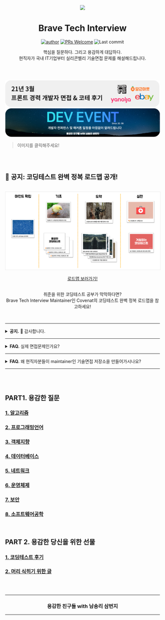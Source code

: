 <div align=center>
<img src="https://github.com/brave-people/brave-tech-interview/blob/main/_raw/google-flat.png?raw=true" />

# Brave Tech Interview

[![author](https://img.shields.io/badge/author-covenant-brightgreen.svg?style=flat-square)](https://covenant.tistory.com/)
[![PRs Welcome](https://img.shields.io/badge/PRs-welcome-brightgreen.svg?style=flat-square)](https://github.com/brave-people/Dev-Event/pulls)
![Last commit](https://img.shields.io/github/last-commit/brave-people/Dev-Event?style=flat-square)

핵심을 질문하다. 그리고 용감하게 대답하다. <br />
현직자가 국내 IT기업부터 실리콘벨리 기술면접 문제를 해설해드립니다.

</div>
<br />
<br />

<a href="https://github.com/brave-people/brave-tech-interview/blob/main/original/fe_%ED%9B%84%EA%B8%B0.md"><img src="./_raw/banner-1.png" /></a>
<a href="https://github.com/brave-people/Dev-Event"><img src="./_raw/dev-event.png" /></a>
> 이미지를 클릭해주세요!

<br />
<br />

## 📣 공지: 코딩테스트 완벽 정복 로드맵 공개!

<br />
<div align=center>
<img src="https://github.com/KoEonYack/Tistory-Coveant/blob/master/Article/Note/%EC%BD%94%EB%94%A9%ED%85%8C%EC%8A%A4%ED%8A%B8_%EC%8B%9C%EC%9E%91%EC%9D%84%EC%9C%84%ED%95%9C_%EB%B0%B1%EC%A4%80%EB%AC%B8%EC%A0%9C_%EC%B6%94%EC%B2%9C/img/map_simple.png?raw=true" align="center" style="display: block; margin: 0px auto; display: block; height: auto; border:1px solid #eaeaea; padding: 0px;" width="" >
<br />

<center> <a href="https://covenant.tistory.com/235"> 로드맵 보러가기! </a> </center>

<br />

취준을 위한 코딩테스트 공부가 막막하다면? <br />
Brave Tech Interview Maintainer인 Covenat의 코딩테스트 완벽 정복 로드맵을 참고하세요!

<br />
</div>

------------------------

<details>
   <summary> <b>공지.</b> 🙏 감사합니다. </summary>

<div align=center>
  <img src="https://github.com/brave-people/brave-tech-interview/blob/main/_raw/uv.png?raw=true" width="70%"/>
<br />
Github Traffic (Y축 녹색: Views, Y축 파랑색: UV(Unique Visitors) <br />
<br />
빠른시간 많은 분들이 방문 및 스타를 눌러주셨습니다. 감사합니다. <br />
Brave Tech Interview는 매주 국내 IT기업 면접문제 및 실리콘 벨리 문제와 해설을 업데이트 중입니다. <br />
PR 및 리뷰 환영합니다 :)

</div>
</details>

------------------------

<details>
   <summary> <b>FAQ.</b> 실제 면접문제인가요?  </summary>
<br />
<div align=center>
  <img src="https://github.com/brave-people/brave-tech-interview/blob/main/_raw/trello.png?raw=true" />
</div>
<br />

- 연습 문제도 있고, 실리콘밸리 문제의 경우 국내 실정에 맞게 변형된 문제도 있습니다. 다만 기출문제가 아닌 경우 (연습) 태그를 달 예정입니다. 특별한 태그가 없다면 실제 면접문제입니다.
- 대기업 IT 면접 문제를 모아놓은 작년 초 생활코딩 페이스북 페이지에 소개된 Trello에서 많이 참고하였습니다.
- 블라인드 & 잡플래닛 면접 후기 & 블로그 합격 수기에서 문제를 참고하였습니다.
- 최근에는 프로그래머스 테크피드에 올라오는 면접 후기 글을 많이 참고합니다.
- 실리콘밸리 문제의 경우 Reddit, LeetCode, Tech Interview Book을 참고하였습니다.

</details>

------------------------

<details>
   <summary> <b>FAQ.</b> 왜 현직자분들이 maintainer인 기술면접 저장소을 만들어가시나요? </summary>
<br />

- 🧓 지식을 함께 공유하며 함께 성장하고 싶어서 참여합니다.
- 🧒 중요한 개념을 정확하게 글로 표현하고 싶어서 참여합니다.
- 👱 기술면접의 경우 밑천이 드러나는 핵심 질문이 많습니다. 이런 질문에 답을 해보면서 기술을 표면적으로만 알고있는지 점검하기 위함입니다.

> 시작은 용감한친구들에서 시작했지만 PR, Issue는 누구에게나 열려있습니다!

</details>

------------------------

<br />
<br />

## PART1. 용감한 질문
### [1. 알고리즘](./contents/algorithm.md)
### [2. 프로그래밍언어](./contents/language.md)
### [3. 객체지향](./contents/oop.md)
### [4. 데이터베이스](./contents/database.md)
### [5. 네트워크](./contents/network.md)
### [6. 운영체제](./contents/os.md)
### [7. 보안](./contents/security.md)
### [8. 소프트웨어공학](./contents/software_engineering.md)

<br />

## PART 2. 용감한 당신을 위한 선물
### [1. 코딩테스트 후기](./contents/codingTest.md)
### [2. 머리 식히기 위한 글](./contents/source.md)


<br />
<br />
<div align=center>
<hr />
  <h3> 용감한 친구들 with 남송리 삼번지 </h3>
<hr />
</div>
